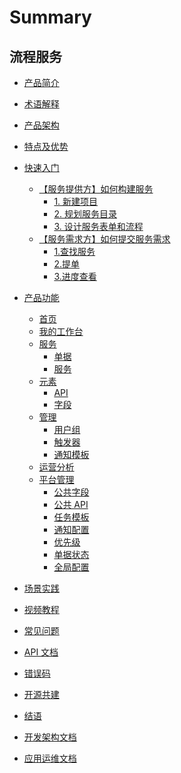# Summary

## 流程服务
* [产品简介](UserGuide/Introduce/README.md)
* [术语解释](UserGuide/Term/Term.md)
* [产品架构](UserGuide/Architecture/Architecture.md)
* [特点及优势](UserGuide/Advantage/Features.md)
* [快速入门]()
    * [【服务提供方】如何构建服务]()
        * [1. 新建项目](UserGuide/QuickStart/service_admin_01.md)
        * [2. 规划服务目录](UserGuide/QuickStart/service_admin_02.md)
        * [3. 设计服务表单和流程](UserGuide/QuickStart/service_admin_03.md)
    * [【服务需求方】如何提交服务需求]()
        * [1.查找服务](UserGuide/QuickStart/service_user_01.md)
        * [2.提单](UserGuide/QuickStart/service_user_02.md)
        * [3.进度查看](UserGuide/QuickStart/service_user_03.md)
* [产品功能]()
    * [首页](UserGuide/Feature/homepage.md)
    * [我的工作台](UserGuide/Feature/my-workspace.md)
    * [服务]()
        * [单据](UserGuide/Feature/project-tickets.md)
        * [服务](UserGuide/Feature/project-services.md)
    * [元素]()
        * [API](UserGuide/Feature/project-apis.md)
        * [字段](UserGuide/Feature/project-fields.md)
    * [管理]()
        * [用户组](UserGuide/Feature/project-roles.md)
        * [触发器](UserGuide/Feature/project-triggers.md)
        * [通知模板](UserGuide/Feature/project-notifications.md)
    * [运营分析](UserGuide/Feature/statistics.md)
    * [平台管理]()
        * [公共字段](UserGuide/Feature/global-fields.md)
        * [公共 API](UserGuide/Feature/global-apis.md)
        * [任务模板](UserGuide/Feature/global-task-template.md)
        * [通知配置](UserGuide/Feature/global-notifications.md)
        * [优先级](UserGuide/Feature/global-priority.md)
        * [单据状态](UserGuide/Feature/global-ticket-states.md)
        * [全局配置](UserGuide/Feature/global-settings.md)
* [场景实践]()
* [视频教程](../Vedios.md)
* [常见问题](UserGuide/FAQ/FAQ.md)
* [API 文档](APIDocs/README.md)
* [错误码](../ErrorCode/itsm.md)
* [开源共建](https://github.com/TencentBlueKing/bk-itsm)
* [结语](UserGuide/Conclusion/Conclusion.md)

* [开发架构文档](Architecture/SUMMARY.md)
  
* [应用运维文档](Operation/SUMMARY.md)